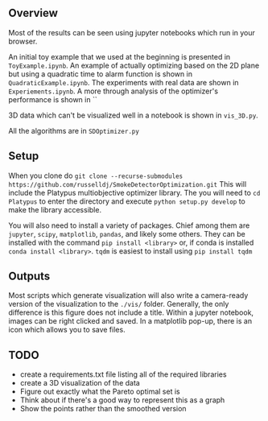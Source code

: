 ## Overview
Most of the results can be seen using jupyter notebooks which run in your browser.

An initial toy example that we used at the beginning is presented in `ToyExample.ipynb`.
An example of actually optimizing based on the 2D plane but using a quadratic time to alarm function is shown in `QuadraticExample.ipynb`.
The experiments with real data are shown in `Experiements.ipynb`.
A more through analysis of the optimizer's performance is shown in ``

3D data which can't be visualized well in a notebook is shown in `vis_3D.py`.

All the algorithms are in `SDOptimizer.py`

## Setup
When you clone do `git clone --recurse-submodules https://github.com/russelldj/SmokeDetectorOptimization.git` This will include the Platypus multiobjective optimizer library.
The you will need to `cd Platypus` to enter the directory and execute `python setup.py develop` to make the library accessible.

You will also need to install a variety of packages. Chief among them are `jupyter`, `scipy`, `matplotlib`, `pandas`, and likely some others. They can be installed with the command `pip install <library>` or, if conda is installed `conda install <library>`.
`tqdm` is easiest to install using `pip install tqdm`

## Outputs
Most scripts which generate visualization will also write a camera-ready version of the visualization to the `./vis/` folder. Generally, the only difference is this figure does not include a title. Within a jupyter notebook, images can be right clicked and saved. In a matplotlib pop-up, there is an icon which allows you to save files.  

## TODO

- create a requirements.txt file listing all of the required libraries
- create a 3D visualization of the data
- Figure out exactly what the Pareto optimal set is
- Think about if there's a good way to represent this as a graph
- Show the points rather than the smoothed version

